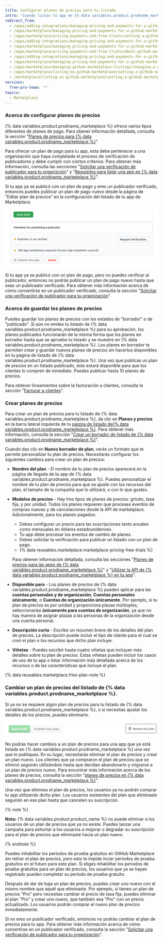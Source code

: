 ```yaml
---
title: Configurar planes de precios para tu listado
intro: 'Cuando listas tu app en {% data variables.product.prodname_marketplace %}, puedes elegir proporcionarla como un servicio gratuito o venderla. Si planeas vender tu app, puedes crear planes de precio diferentes para los diferentes escalones de características.'
redirect_from:
  - /apps/adding-integrations/managing-pricing-and-payments-for-a-github-marketplace-listing/setting-a-github-marketplace-listing-s-pricing-plan/
  - /apps/marketplace/managing-pricing-and-payments-for-a-github-marketplace-listing/setting-a-github-marketplace-listing-s-pricing-plan/
  - /apps/marketplace/pricing-payments-and-free-trials/setting-a-github-marketplace-listing-s-pricing-plan/
  - /apps/adding-integrations/managing-pricing-and-payments-for-a-github-marketplace-listing/about-github-marketplace-pricing-plans/
  - /apps/marketplace/managing-pricing-and-payments-for-a-github-marketplace-listing/about-github-marketplace-pricing-plans/
  - /apps/marketplace/pricing-payments-and-free-trials/about-github-marketplace-pricing-plans/
  - /apps/adding-integrations/managing-pricing-and-payments-for-a-github-marketplace-listing/changing-a-github-marketplace-listing-s-pricing-plan/
  - /apps/marketplace/managing-pricing-and-payments-for-a-github-marketplace-listing/changing-a-github-marketplace-listing-s-pricing-plan/
  - /apps/marketplace/managing-github-marketplace-listings/changing-a-github-marketplace-listing-s-pricing-plan/
  - /apps/marketplace/listing-on-github-marketplace/setting-a-github-marketplace-listing-s-pricing-plan/
  - /marketplace/listing-on-github-marketplace/setting-a-github-marketplace-listing-s-pricing-plan
versions:
  free-pro-team: '*'
topics:
  - Marketplace
---
```


### Acerca de configurar planes de precios

{% data variables.product.prodname_marketplace %} ofrece varios tipos diferentes de planes de pago. Para obener información detallada, consulta la sección "[Planes de precios para {% data variables.product.prodname_marketplace %}](/developers/github-marketplace/pricing-plans-for-github-marketplace-apps)".

Para ofrecer un plan de pago para tu app, esta debe pertenecer a una organización que haya completado el proceso de verificación de publicadores y debe cumplir con ciertos criterios. Para obtener más información, consulta las secciones "[Solicitar una verificación de publicador para tu organizción](/developers/github-marketplace/applying-for-publisher-verification-for-your-organization)" y "[Requisitos para listar una app en {% data variables.product.prodname_marketplace %}](/marketplace/getting-started/requirements-for-listing-an-app-on-github-marketplace/)".

Si tu app ya se publicó con un plan de pago y eres un publicador verificado, entonces puedes publicar un plan de pago nuevo desde la página de "Editar plan de precios" en la configuración del listado de tu app de Marketplace.

![Botón de publicar este plan](/assets/images/marketplace/publish-this-plan-button.png)

Si tu app ya se publicó con un plan de pago, pero no puedes verificar al publicador, entonces no podrás publicar un plan de pago nuevo hasta que seas un publicador verificado. Para obtener más información acerca de cómo convertirse en un publicador verificado, consulta la sección "[Solicitar una verificación de publicador para tu organización](/developers/github-marketplace/applying-for-publisher-verification-for-your-organization)".

### Acerca de guardar los planes de precios

Puedes guardar los planes de precios con los estados de "borrador" o de "publicado". Si aún no emites tu listado de {% data variables.product.prodname_marketplace %} para su aprobación, los planes publicados funcionarán de la misma forma que los planes en borrador hasta que se apruebe tu listado y se muestre en {% data variables.product.prodname_marketplace %}. Los planes en borrador te permiten crear y guardar nuevos planes de precios sin hacerlos disponibles en tu página de listado de {% data variables.product.prodname_marketplace %}. Una vez que publicas un plan de precios en un listado publicado, éste estará disponible para que los clientes lo compren de inmediato. Puedes publicar hasta 10 planes de precios.

Para obtener lineamientos sobre la facturación a clientes, consulta la sección "[Facturar a clientes](/developers/github-marketplace/billing-customers)".

### Crear planes de precios

Para crear un plan de precios para tu listado de {% data variables.product.prodname_marketplace %}, da clic en **Planes y precios** en la barra lateral izquierda de tu [página de listado de{% data variables.product.prodname_marketplace %}](https://github.com/marketplace/manage). Para obtener más información, consulta la sección "[Crear un borrador de listado de {% data variables.product.prodname_marketplace %}](/marketplace/listing-on-github-marketplace/creating-a-draft-github-marketplace-listing/)".

Cuando das clic en **Nuevo borrador de plan**, verás un formato que te permite personalizar tu plan de precios. Necesitarás configurar los siguientes cambios para crear un plan de precios:

- **Nombre del plan** - El nombre de tu plan de precios aparecerá en la página de llegada de tu app de {% data variables.product.prodname_marketplace %}. Puedes personalizar el nombre de tu plan de precios para que se ajuste con los recursos del plan, el tamaño de la compañía que lo utilizará, o con lo que gustes.

- **Modelos de precios** - Hay tres tipos de planes de precios: grtuito, tasa fija, y por unidad. Todos los planes requieren que proceses eventos de compras nuevas y de cancelaciones desde la API de marketplace. Adicionalmente, para los planes pagados:

  - Debes configurar un precio para las suscripciones tanto anuales como mensuales en dólares estadounidenses.
  - Tu app debe procesar los eventos de cambio de planes.
  - Debes solicitar la verificación para publicar un listado con un plan de pago.
  - {% data reusables.marketplace.marketplace-pricing-free-trials %}

  Para obtener información detallada, consulta las secciones "[Planes de precios para las apps de {% data variables.product.prodname_marketplace %}](/developers/github-marketplace/pricing-plans-for-github-marketplace-apps)" y "[Utilizar la API de {% data variables.product.prodname_marketplace %} en tu app](/developers/github-marketplace/using-the-github-marketplace-api-in-your-app)".

- **Disponible para** - Los planes de precios de {% data variables.product.prodname_marketplace %} pueden aplicar para las **cuentas personales y de organización**, **Cuentas personales únicamente**, o **Cuentas de organización únicamente**. Por ejemplo, si tu plan de precios es por unidad y proporciona plazas múltioples, seleccionarías **únicamente para cuentas de organización**, ya que no hay manera de asignar plazas a las personas de la organización desde una cuenta personal.

- **Descripción corta** - Escribe un resumen breve de los detalles del plan de precios. La descripción puede incluir el tipo de cliente para el cual se creó el plan o los recursos que dicho plan incluye.

- **Viñetas** - Puedes escribir hasta cuatro viñetas que incluyan más detalles sobre tu plan de precios. Estas viñetas pueden incluir los casos de uso de tu app o listar información más detallada acerca de los recursos o de las características que incluye el plan.

{% data reusables.marketplace.free-plan-note %}

### Cambiar un plan de precios del listado de {% data variables.product.prodname_marketplace %}.

Si ya no se requiere algún plan de precios para tu listado de {% data variables.product.prodname_marketplace %}, o si necesitas ajustar los detalles de los precios, puedes eliminarlo.

![Botón para eliminar tu plan de precios](/assets/images/marketplace/marketplace_remove_this_plan.png)

No podrás hacer cambios a un plan de precios para una app que ya está listada en {% data variables.product.prodname_marketplace %} una vez que lo publiques. En su lugar, necesitarás eliminar el plan de precios y crear un plan nuevo. Los clientes que ya compraron el plan de precios que se eliminó seguirán utilizándolo hasta que decidan abandonarlo y migrarse a un plan de precios nuevo. Para encontrar más información acerca de los planes de precios, consulta la sección "[planes de precios en {% data variables.product.prodname_marketplace %}](/marketplace/selling-your-app/github-marketplace-pricing-plans/)".

Una vez que elimines el plan de precios, los usuarios ya no podrán comprar tu app utilizando dicho plan. Los usuarios existentes del plan que eliminaste seguirán en ese plan hasta que cancelen su suscripción.

{% note %}

**Nota:** {% data variables.product.product_name %} no puede eliminar a los usuarios de un plan de precios que ya no existe. Puedes lanzar una campaña para exhortar a los usuarios a mejorar o degradar su suscripción para el plan de precios que eliminaste hacia un plan nuevo.

{% endnote %}

Puedes inhabilitar los periodos de prueba gratuitos en GitHub Marketplace sin retirar el plan de precios, pero esto te impide inciar periodos de prueba gratuitos en el futuro para este plan. Si eliges inhabilitar los periodos de prueba gratuitos para un plan de precios, los usuarios que ya se hayan registrado pueden completar su periodo de prueba gratuito.

Después de dar de baja un plan de precios, puedes crear uno nuevo con el mismo nombre que aquél que eliminaste. Por ejemplo, si tienes un plan de precios "Pro" pero necesitas cambiar el precio de tasa fija, puedes eliminar el plan "Pro" y crear uno nuevo, que también sea "Pro" con un precio actualizado. Los usuarios podrán comprar el nuevo plan de precios inmediatamente.

Si no eres un publicador verificado, entonces no podrás cambiar el plan de precios para tu app. Para obtener más información acerca de cómo convertirse en un publicador verificado, consulta la sección "[Solicitar una verificación de publicador para tu organización](/developers/github-marketplace/applying-for-publisher-verification-for-your-organization)".
